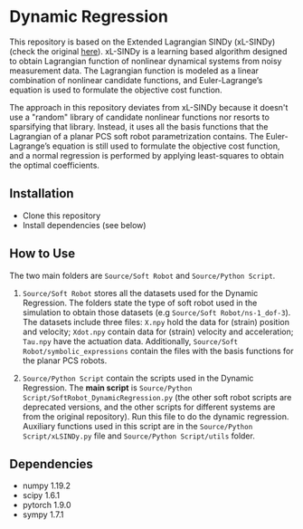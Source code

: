 # Dynamic Regression
This repository is based on the Extended Lagrangian SINDy (xL-SINDy) (check the original [here](https://github.com/AdamPurnomo/Extended-Lagrangian-SINDy-xL-SINDy-)). xL-SINDy is a learning based algorithm designed to obtain Lagrangian function of nonlinear dynamical systems from noisy measurement data. The Lagrangian function is modeled as a linear combination of nonlinear candidate functions, and Euler-Lagrange’s equation is used to formulate the objective cost function.

The approach in this repository deviates from xL-SINDy because it doesn't use a "random" library of candidate nonlinear functions nor resorts to sparsifying that library. Instead, it uses all the basis functions that the Lagrangian of a planar PCS soft robot parametrization contains. The Euler-Lagrange’s equation is still used to formulate the objective cost function, and a normal regression is performed by applying least-squares to obtain the optimal coefficients.

## Installation
* Clone this repository
* Install dependencies (see below)

## How to Use
The two main folders are `Source/Soft Robot` and `Source/Python Script`.
1) `Source/Soft Robot` stores all the datasets used for the Dynamic Regression. The folders state the type of soft robot used in the simulation to obtain those datasets (e.g `Source/Soft Robot/ns-1_dof-3`). The datasets include three files: `X.npy` hold the data for (strain) position and velocity; `Xdot.npy` contain data for (strain) velocity and acceleration; `Tau.npy` have the actuation data. Additionally, `Source/Soft Robot/symbolic_expressions` contain the files with the basis functions for the planar PCS robots.

2) `Source/Python Script` contain the scripts used in the Dynamic Regression. The **main script** is `Source/Python Script/SoftRobot_DynamicRegression.py` (the other soft robot scripts are deprecated versions, and the other scripts for different systems are from the original repository). Run this file to do the dynamic regression. Auxiliary functions used in this script are in the `Source/Python Script/xLSINDy.py` file and `Source/Python Script/utils` folder.

## Dependencies
* numpy 1.19.2
* scipy 1.6.1
* pytorch 1.9.0
* sympy 1.7.1

